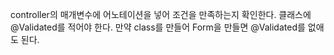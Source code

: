 
controller의 매개변수에 어노테이션을 넣어 조건을 만족하는지 확인한다.
클래스에 @Validated를 적어야 한다.
만약 class를 만들어 Form을 만들면 @Validated를 없애도 된다.
